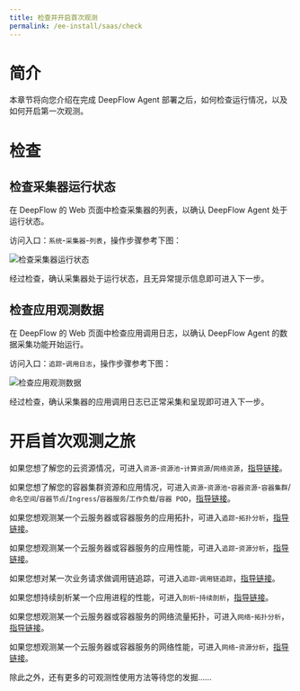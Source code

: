 ```yaml
---
title: 检查并开启首次观测
permalink: /ee-install/saas/check
---
```


# 简介

本章节将向您介绍在完成 DeepFlow Agent 部署之后，如何检查运行情况，以及如何开启第一次观测。

# 检查

## 检查采集器运行状态

在 DeepFlow 的 Web 页面中检查采集器的列表，以确认 DeepFlow Agent 处于运行状态。

访问入口：`系统`-`采集器`-`列表`，操作步骤参考下图：

![检查采集器运行状态](https://yunshan-guangzhou.oss-cn-beijing.aliyuncs.com/pub/pic/202407036685209d99561.png)

经过检查，确认采集器处于运行状态，且无异常提示信息即可进入下一步。

## 检查应用观测数据

在 DeepFlow 的 Web 页面中检查应用调用日志，以确认 DeepFlow Agent 的数据采集功能开始运行。

访问入口：`追踪`-`调用日志`，操作步骤参考下图：

![检查应用观测数据](https://yunshan-guangzhou.oss-cn-beijing.aliyuncs.com/pub/pic/202407036685209fb556f.png)

经过检查，确认采集器的应用调用日志已正常采集和呈现即可进入下一步。

# 开启首次观测之旅

如果您想了解您的云资源情况，可进入`资源`-`资源池`-`计算资源`/`网络资源`，[指导链接](../../guide/ee-tenant/resources/computing-resources/)。

如果您想了解您的容器集群资源和应用情况，可进入`资源`-`资源池`-`容器资源`-`容器集群`/`命名空间`/`容器节点`/`Ingress`/`容器服务`/`工作负载`/`容器 POD`，[指导链接](../../guide/ee-tenant/resources/container-resources/)。

如果您想观测某一个云服务器或容器服务的应用拓扑，可进入`追踪`-`拓扑分析`，[指导链接](../../guide/ee-tenant/tracing/path-topology/)。

如果您想观测某一个云服务器或容器服务的应用性能，可进入`追踪`-`资源分析`，[指导链接](../../guide/ee-tenant/tracing/service-list/)。

如果您想对某一次业务请求做调用链追踪，可进入`追踪`-`调用链追踪`，[指导链接](../../guide/ee-tenant/tracing/call-chain-tracing/)。

如果您想持续剖析某一个应用进程的性能，可进入`剖析`-`持续剖析`，[指导链接](../../guide/ee-tenant/profiling/continue-profile/)。

如果您想观测某一个云服务器或容器服务的网络流量拓扑，可进入`网络`-`拓扑分析`，[指导链接](../../guide/ee-tenant/network/network-map/)。

如果您想观测某一个云服务器或容器服务的网络性能，可进入`网络`-`资源分析`，[指导链接](../../guide/ee-tenant/network/service-statistics/)。

除此之外，还有更多的可观测性使用方法等待您的发掘……

